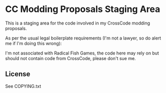 # CC Modding Proposals Staging Area

This is a staging area for the code involved in my CrossCode modding proposals.

As per the usual legal boilerplate requirements (I'm not a lawyer, so do alert me if I'm doing this wrong):

I'm not associated with Radical Fish Games, the code here may rely on but should not contain code from CrossCode, please don't sue me.

## License

See COPYING.txt
